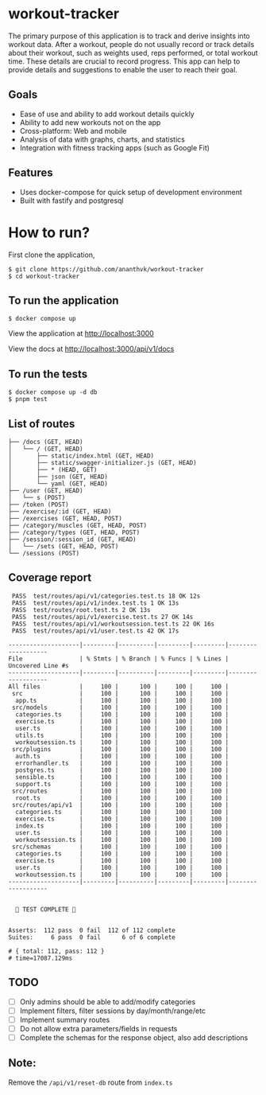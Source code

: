 # workout-tracker

The primary purpose of this application is to track and derive insights into workout data. After a workout, people do not usually record or track details about their workout, such as weights used, reps performed, or total workout time. These details are crucial to record progress. This app can help to provide details and suggestions to enable the user to reach their goal.

## Goals
- Ease of use and ability to add workout details quickly
- Ability to add new workouts not on the app
- Cross-platform: Web and mobile
- Analysis of data with graphs, charts, and statistics
- Integration with fitness tracking apps (such as Google Fit)

## Features
- Uses docker-compose for quick setup of development environment
- Built with fastify and postgresql


# How to run?
First clone the application,
```
$ git clone https://github.com/ananthvk/workout-tracker
$ cd workout-tracker
```

## To run the application

```
$ docker compose up
```

View the application at [http://localhost:3000](http://localhost:3000)

View the docs at [http://localhost:3000/api/v1/docs](http://localhost:3000/api/v1/docs)


## To run the tests

```
$ docker compose up -d db
$ pnpm test
```

## List of routes
```
├── /docs (GET, HEAD)
│   └── / (GET, HEAD)
│       ├── static/index.html (GET, HEAD)
│       ├── static/swagger-initializer.js (GET, HEAD)
│       ├── * (HEAD, GET)
│       ├── json (GET, HEAD)
│       └── yaml (GET, HEAD)
├── /user (GET, HEAD)
│   └── s (POST)
├── /token (POST)
├── /exercise/:id (GET, HEAD)
├── /exercises (GET, HEAD, POST)
├── /category/muscles (GET, HEAD, POST)
├── /category/types (GET, HEAD, POST)
├── /session/:session_id (GET, HEAD)
│   └── /sets (GET, HEAD, POST)
└── /sessions (POST)
```

## Coverage report

```
 PASS  test/routes/api/v1/categories.test.ts 18 OK 12s
 PASS  test/routes/api/v1/index.test.ts 1 OK 13s
 PASS  test/routes/root.test.ts 2 OK 13s
 PASS  test/routes/api/v1/exercise.test.ts 27 OK 14s
 PASS  test/routes/api/v1/workoutsession.test.ts 22 OK 16s
 PASS  test/routes/api/v1/user.test.ts 42 OK 17s

--------------------|---------|----------|---------|---------|-------------------
File                | % Stmts | % Branch | % Funcs | % Lines | Uncovered Line #s
--------------------|---------|----------|---------|---------|-------------------
All files           |     100 |      100 |     100 |     100 |                  
 src                |     100 |      100 |     100 |     100 |                  
  app.ts            |     100 |      100 |     100 |     100 |                  
 src/models         |     100 |      100 |     100 |     100 |                  
  categories.ts     |     100 |      100 |     100 |     100 |                  
  exercise.ts       |     100 |      100 |     100 |     100 |                  
  user.ts           |     100 |      100 |     100 |     100 |                  
  utils.ts          |     100 |      100 |     100 |     100 |                  
  workoutsession.ts |     100 |      100 |     100 |     100 |                  
 src/plugins        |     100 |      100 |     100 |     100 |                  
  auth.ts           |     100 |      100 |     100 |     100 |                  
  errorhandler.ts   |     100 |      100 |     100 |     100 |                  
  postgres.ts       |     100 |      100 |     100 |     100 |                  
  sensible.ts       |     100 |      100 |     100 |     100 |                  
  support.ts        |     100 |      100 |     100 |     100 |                  
 src/routes         |     100 |      100 |     100 |     100 |                  
  root.ts           |     100 |      100 |     100 |     100 |                  
 src/routes/api/v1  |     100 |      100 |     100 |     100 |                  
  categories.ts     |     100 |      100 |     100 |     100 |                  
  exercise.ts       |     100 |      100 |     100 |     100 |                  
  index.ts          |     100 |      100 |     100 |     100 |                  
  user.ts           |     100 |      100 |     100 |     100 |                  
  workoutsession.ts |     100 |      100 |     100 |     100 |                  
 src/schemas        |     100 |      100 |     100 |     100 |                  
  categories.ts     |     100 |      100 |     100 |     100 |                  
  exercise.ts       |     100 |      100 |     100 |     100 |                  
  user.ts           |     100 |      100 |     100 |     100 |                  
  workoutsession.ts |     100 |      100 |     100 |     100 |                  
--------------------|---------|----------|---------|---------|-------------------

                       
  🌈 TEST COMPLETE 🌈  
                       

Asserts:  112 pass  0 fail  112 of 112 complete
Suites:     6 pass  0 fail      6 of 6 complete

# { total: 112, pass: 112 }
# time=17087.129ms
```

## TODO
- [ ] Only admins should be able to add/modify categories
- [ ] Implement filters, filter sessions by day/month/range/etc
- [ ] Implement summary routes
- [ ] Do not allow extra parameters/fields in requests
- [ ] Complete the schemas for the response object, also add descriptions

## Note:
Remove the `/api/v1/reset-db` route from `index.ts`
